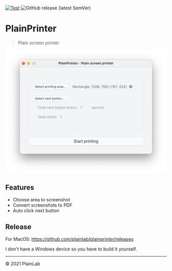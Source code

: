 [![Test](https://github.com/plainlab/plainprinter/actions/workflows/test.yml/badge.svg)](https://github.com/plainlab/plainprinter/actions/workflows/test.yml)
![GitHub release (latest SemVer)](https://img.shields.io/github/v/release/plainlab/plainprinter)

# PlainPrinter

> Plain screen printer

![Demo](.erb/assets/demo.png)

## Features

- Choose area to screenshot
- Convert screenshots to PDF
- Auto click next button

## Release

For MacOS: https://github.com/plainlab/plainprinter/releases

I don't have a Windows device so you have to build it yourself.

---

&copy; 2021 PlainLab
